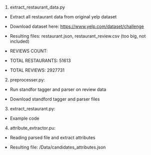 1. extract_restaurant_data.py

- Extract all restaurant data from original yelp dataset

- Download dataset here: https://www.yelp.com/dataset/challenge

- Resulting files: restaurant.json, restaurant_review.csv (too big, not included)

- REVIEWS COUNT:

* TOTAL RESTAURANTS: 51613

* TOTAL REVIEWS: 2927731

2. preprocesser.py:

- Run standfor tagger and parser on review data

- Download standford tagger and parser files

3. extract_restaurant.py:

- Example code

4. attribute_extractor.pu:

- Reading parsed file and extract attributes

- Resulting file: /Data/candidates_attributes.json

